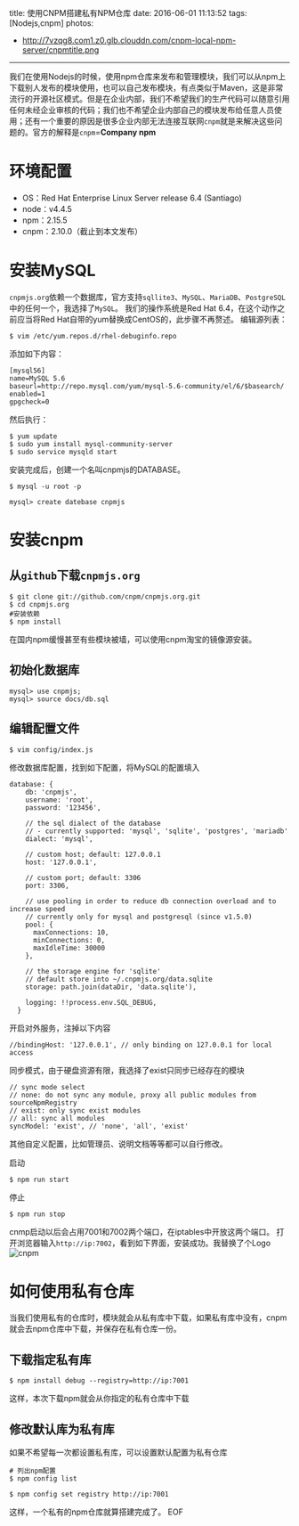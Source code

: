 title: 使用CNPM搭建私有NPM仓库
date: 2016-06-01 11:13:52
tags: [Nodejs,cnpm]
photos:
- http://7vzqg8.com1.z0.glb.clouddn.com/cnpm-local-npm-server/cnpmtitle.png
---
我们在使用Nodejs的时候，使用npm仓库来发布和管理模块，我们可以从npm上下载别人发布的模块使用，也可以自己发布模块，有点类似于Maven，这是非常流行的开源社区模式。但是在企业内部，我们不希望我们的生产代码可以随意引用任何未经企业审核的代码；我们也不希望企业内部自己的模块发布给任意人员使用；还有一个重要的原因是很多企业内部无法连接互联网`cnpm`就是来解决这些问题的。官方的解释是`cnpm`=**Company npm**
# 环境配置
* OS：Red Hat Enterprise Linux Server release 6.4 (Santiago)
* node：v4.4.5
* npm：2.15.5
* cnpm：2.10.0（截止到本文发布）

<!--more-->

# 安装MySQL
`cnpmjs.org`依赖一个数据库，官方支持`sqllite3`、`MySQL`、`MariaDB`、`PostgreSQL`中的任何一个，我选择了`MySQL`。
我们的操作系统是Red Hat 6.4，在这个动作之前应当将Red Hat自带的yum替换成CentOS的，此步骤不再赘述。
编辑源列表：
```shell
$ vim /etc/yum.repos.d/rhel-debuginfo.repo
```
添加如下内容：
```
[mysql56]
name=MySQL 5.6
baseurl=http://repo.mysql.com/yum/mysql-5.6-community/el/6/$basearch/
enabled=1
gpgcheck=0
```
然后执行：
```shell
$ yum update
$ sudo yum install mysql-community-server
$ sudo service mysqld start
```
安装完成后，创建一个名叫cnpmjs的DATABASE。
```shell
$ mysql -u root -p

mysql> create datebase cnpmjs
```
# 安装cnpm
## 从`github`下载`cnpmjs.org`
```shell
$ git clone git://github.com/cnpm/cnpmjs.org.git
$ cd cnpmjs.org
#安装依赖
$ npm install
```
在国内npm缓慢甚至有些模块被墙，可以使用cnpm淘宝的镜像源安装。
## 初始化数据库
```
mysql> use cnpmjs;
mysql> source docs/db.sql
```

## 编辑配置文件
```
$ vim config/index.js
```
修改数据库配置，找到如下配置，将MySQL的配置填入
```
database: {
    db: 'cnpmjs',
    username: 'root',
    password: '123456',

    // the sql dialect of the database
    // - currently supported: 'mysql', 'sqlite', 'postgres', 'mariadb'
    dialect: 'mysql',

    // custom host; default: 127.0.0.1
    host: '127.0.0.1',

    // custom port; default: 3306
    port: 3306,

    // use pooling in order to reduce db connection overload and to increase speed
    // currently only for mysql and postgresql (since v1.5.0)
    pool: {
      maxConnections: 10,
      minConnections: 0,
      maxIdleTime: 30000
    },

    // the storage engine for 'sqlite'
    // default store into ~/.cnpmjs.org/data.sqlite
    storage: path.join(dataDir, 'data.sqlite'),

    logging: !!process.env.SQL_DEBUG,
  }
```
开启对外服务，注掉以下内容
```
//bindingHost: '127.0.0.1', // only binding on 127.0.0.1 for local access
```
同步模式，由于硬盘资源有限，我选择了exist只同步已经存在的模块
```
// sync mode select
// none: do not sync any module, proxy all public modules from sourceNpmRegistry
// exist: only sync exist modules
// all: sync all modules
syncModel: 'exist', // 'none', 'all', 'exist'
```
其他自定义配置，比如管理员、说明文档等等都可以自行修改。

启动
```shell
$ npm run start
```
停止
```shell
$ npm run stop
```
cnmp启动以后会占用7001和7002两个端口，在iptables中开放这两个端口。
打开浏览器输入`http://ip:7002`，看到如下界面，安装成功。我替换了个Logo
![cnpm](http://7vzqg8.com1.z0.glb.clouddn.com/cnpm-local-npm-server/cnpm.png)

# 如何使用私有仓库
当我们使用私有的仓库时，模块就会从私有库中下载，如果私有库中没有，cnpm就会去npm仓库中下载，并保存在私有仓库一份。
## 下载指定私有库
```shell
$ npm install debug --registry=http://ip:7001
```
这样，本次下载npm就会从你指定的私有仓库中下载
## 修改默认库为私有库
如果不希望每一次都设置私有库，可以设置默认配置为私有仓库
```shell
# 列出npm配置
$ npm config list

$ npm config set registry http://ip:7001
```
这样，一个私有的npm仓库就算搭建完成了。
EOF
<!-- indicate-the-source -->
